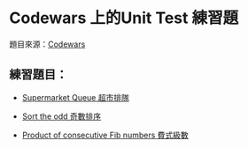 ﻿# Codewars 上的Unit Test 練習題
題目來源：[Codewars](https://www.codewars.com)

## 練習題目：  

* [Supermarket Queue 超市排隊](https://github.com/patrick85081/CodewarsUnitTest/tree/master/CodewarsUnitTest/SupermarketQueue)  
  
* [Sort the odd 奇數排序](https://github.com/patrick85081/CodewarsUnitTest/tree/master/CodewarsUnitTest/SortTheOdd)

* [Product of consecutive Fib numbers 費式級數](https://github.com/patrick85081/CodewarsUnitTest/tree/master/CodewarsUnitTest/ProductOfConsecutiveFibNumbers)